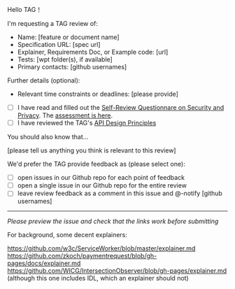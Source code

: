Hello TAG！

I'm requesting a TAG review of:

  - Name: [feature or document name]
  - Specification URL: [spec url]
  - Explainer, Requirements Doc, or Example code: [url]
  - Tests: [wpt folder(s), if available]
  - Primary contacts: [github usernames]

Further details (optional):

  - Relevant time constraints or deadlines: [please provide]
  - [ ] I have read and filled out the [Self-Review Questionnare on Security and Privacy](https://www.w3.org/TR/security-privacy-questionnaire/). The [assessment is here](url).
  - [ ] I have reviewed the TAG's [API Design Principles](https://w3ctag.github.io/design-principles/)

You should also know that...

[please tell us anything you think is relevant to this review]

We'd prefer the TAG provide feedback as (please select one):

  - [ ] open issues in our Github repo for each point of feedback
  - [ ] open a single issue in our Github repo for the entire review
  - [ ] leave review feedback as a comment in this issue and @-notify [github usernames]

--------------------------

_Please preview the issue and check that the links work before submitting_

For background, some decent explainers:

  https://github.com/w3c/ServiceWorker/blob/master/explainer.md
  https://github.com/zkoch/paymentrequest/blob/gh-pages/docs/explainer.md
  https://github.com/WICG/IntersectionObserver/blob/gh-pages/explainer.md (although this one includes IDL, which an explainer should not)
